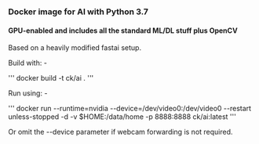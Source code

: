 ### Docker image for AI with Python 3.7

#### GPU-enabled and includes all the standard ML/DL stuff plus OpenCV

Based on a heavily modified fastai setup.

Build with: -

'''
docker build -t ck/ai .
'''

Run using: -

'''
docker run --runtime=nvidia --device=/dev/video0:/dev/video0 --restart unless-stopped -d -v $HOME:/data/home -p 8888:8888 ck/ai:latest
'''

Or omit the --device parameter if webcam forwarding is not required.
